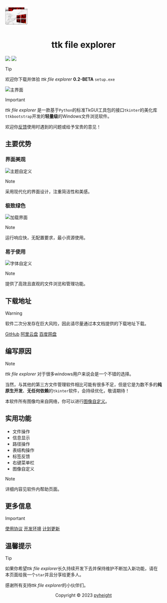 ![logo](./icon.png)
<h1 align="center">ttk file explorer</h1>

<img src="https://img.shields.io/badge/Python-FFD43B?style=for-the-badge&logo=python&logoColor=blue" /> <img src="https://img.shields.io/badge/Windows-0078D6?style=for-the-badge&logo=windows&logoColor=white" />

<!--[中文](README.md) [English](README_English.md)-->

> [!TIP]
> 欢迎你下载并体验 *ttk file explorer* **0.2-BETA** `setup.exe`

![主界面](./main.png)

> [!IMPORTANT]
> *ttk file explorer* 是一款基于`Python`的标准TkGUI工具包的接口`tkinter`的美化库`ttkbootstrap`开发的**轻量级**的Windows文件浏览软件。
> 
> 欢迎你[反馈](mailto:276581780@qq.com)使用时遇到的问题或给予宝贵的意见！

## 主要优势

### 界面美观

![主题自定义](./color.png)

> [!NOTE]
> 采用现代化的界面设计，注重简洁性和美感。

### 极致绿色

![加载界面](./loading.png)

> [!NOTE]
> 运行响应快，无配置要求，最小资源使用。

### 易于使用

![字体自定义](./font.png)

> [!NOTE]
> 提供了高效且直观的文件浏览和管理功能。

##  下载地址

> [!WARNING]
> 软件二次分发存在巨大风险，因此请尽量通过本文档提供的下载地址下载。
> 
> [GitHub](https://github.com/pyheight/ttk-file-explorer/)
> [阿里云盘](https://www.aliyundrive.com/s/kooYQY65teA/)
> [百度网盘](https://pan.baidu.com/s/1vSv-7kPXn5cRM0jjd0-qtg?pwd=2023#/home/%2F/%2F)

## 编写原因
> [!NOTE]
> *ttk file explorer* 对于很多windows用户来说会是一个不错的选择。
> 
> 当然，与其他的第三方文件管理软件相比可能有很多不足，但是它是为数不多的**纯原生开发**、**无任何依赖**的`tkinter`软件，会持续优化，敬请期待！
> 
> 本软件所有图像均来自网络，你可以进行[图像自定义](https://iconfont.cn)。

## 实用功能

* 文件操作
* 信息显示
* 路径操作
* 表结构操作
* 标签反馈
* 右键菜单栏
* 图像自定义
  
> [!NOTE]
> 详细内容见软件内帮助页面。

## 更多信息

> [!IMPORTANT]
> [使用协议](LICENSE)
> [开发环境](CONTRIBUTING.md)
> [计划更新](SECURITY.md)

## 温馨提示

> [!TIP]
> 如果你希望*ttk file explorer*长久持续开发下去并保持维护不断加入新功能，请在本页面给我一个`star`并且分享给更多人。
>
> 感谢所有支持*ttk file explorer*的小伙伴们。

<p align="center">Copyright © 2023 <a href="https://github.com/pyheight">pyheight</a></p>

